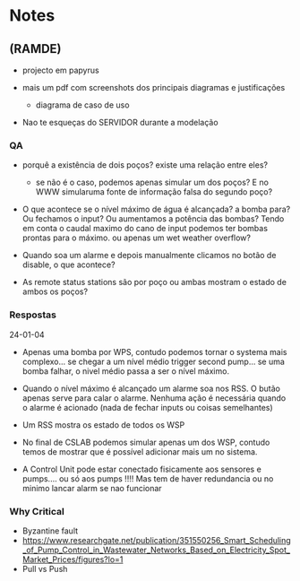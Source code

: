 # Notes

## (RAMDE)

- projecto em papyrus
- mais um pdf com screenshots dos principais diagramas e justificações
    - diagrama de caso de uso

- Nao te esqueças do SERVIDOR durante a modelação

### QA

- porquê a existência de dois poços? existe uma relação entre eles?
    - se não é o caso, podemos apenas simular um dos poços? E no WWW simularuma fonte de informação falsa do segundo poço?

- O que acontece se o nível máximo de água é alcançada? a bomba para? Ou fechamos o input? Ou aumentamos a potência das bombas? Tendo em conta o caudal maximo do cano de input podemos ter bombas prontas para o máximo. 
ou apenas um wet weather overflow?

- Quando soa um alarme e depois manualmente clicamos no botão de disable, o que acontece?

- As remote status stations são por poço ou ambas mostram o estado de ambos os poços?

### Respostas

24-01-04

- Apenas uma bomba por WPS, contudo podemos tornar o systema mais complexo... se chegar a um nível médio trigger second pump... se uma bomba falhar, o nivel médio passa a ser o nível máximo.

- Quando o nível máximo é alcançado um alarme soa nos RSS. O butão apenas serve para calar o alarme. Nenhuma ação é necessária quando o alarme é acionado (nada de fechar inputs ou coisas semelhantes)

- Um RSS mostra os estado de todos os WSP

- No final de CSLAB podemos simular apenas um dos WSP, contudo temos de mostrar que é possível adicionar mais um no sistema.

- A Control Unit pode estar conectado fisicamente aos sensores e pumps.... ou só aos pumps !!!! Mas tem de haver redundancia ou no minimo lancar alarm se nao funcionar

### Why Critical

- Byzantine fault
- https://www.researchgate.net/publication/351550256_Smart_Scheduling_of_Pump_Control_in_Wastewater_Networks_Based_on_Electricity_Spot_Market_Prices/figures?lo=1
- Pull vs Push
